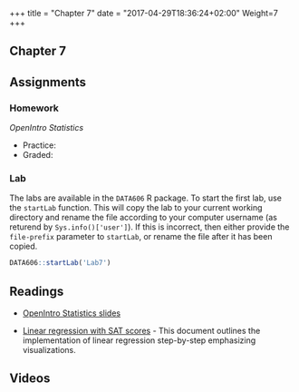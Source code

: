 +++
title = "Chapter 7"
date = "2017-04-29T18:36:24+02:00"
Weight=7
+++

## Chapter 7

## Assignments

### Homework

*OpenIntro Statistics*

* Practice:
* Graded:

### Lab

The labs are available in the `DATA606` R package. To start the first lab, use the `startLab` function. This will copy the lab to your current working directory and rename the file according to your computer username (as returend by `Sys.info()['user']`). If this is incorrect, then either provide the `file-prefix` parameter to `startLab`, or rename the file after it has been copied.


```r
DATA606::startLab('Lab7')
```


## Readings

* [OpenIntro Statistics slides](https://github.com/jbryer/DATA606Spring2019/raw/master/Slides/OpenIntro/os2_slides_07.pdf)

* [Linear regression with SAT scores](https://htmlpreview.github.io/?https://github.com/jbryer/DATA606Spring2019/blob/master/Pages/Linear_Regression_SAT.html) - This document outlines the implementation of linear regression step-by-step emphasizing visualizations.


## Videos



